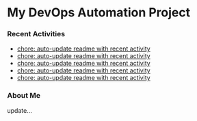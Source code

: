 # My DevOps Automation Project

### Recent Activities
<!-- activity:START -->
- [chore: auto-update readme with recent activity](https://github.com/kaigiii/mybowling-app/commit/35b46999e7fb4e5bf696fe45e70ddc7f7a8fa936)
- [chore: auto-update readme with recent activity](https://github.com/kaigiii/mybowling-app/commit/923fb7c4658f5e4742a8694501a4302da9f33db1)
- [chore: auto-update readme with recent activity](https://github.com/kaigiii/mybowling-app/commit/dc1561bf474f663be9800abf4917ebd111e7902f)
- [chore: auto-update readme with recent activity](https://github.com/kaigiii/mybowling-app/commit/e4c53e9bf5248c934ef0d00c04ff9072ff853304)
- [chore: auto-update readme with recent activity](https://github.com/kaigiii/mybowling-app/commit/10389d034314b3b657a9da4e5f68034cff72fe82)
<!-- activity:END -->

### About Me
<!-- MYLINKS:START -->
<!-- MYLINKS:END -->

update...
